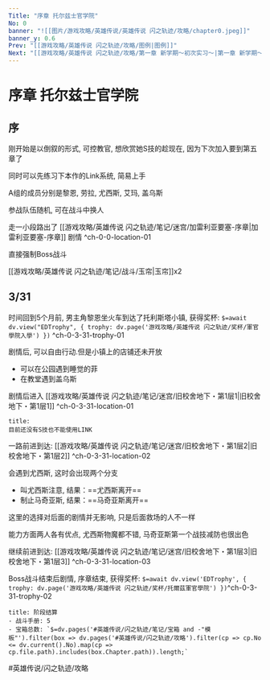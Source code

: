 ```yaml
---
Title: "序章 托尔兹士官学院"
No: 0
banner: "![[图片/游戏攻略/英雄传说/英雄传说 闪之轨迹/攻略/chapter0.jpeg]]"
banner_y: 0.6
Prev: "[[游戏攻略/英雄传说 闪之轨迹/攻略/图例|图例]]"
Next: "[[游戏攻略/英雄传说 闪之轨迹/攻略/第一章 新学期～初次实习～|第一章 新学期～初次实习～]]"
---
```


# 序章 托尔兹士官学院
## 序
刚开始是以倒叙的形式, 可控教官, 想欣赏她S技的趁现在, 因为下次加入要到第五章了

同时可以先练习下本作的Link系统, 简易上手

A组的成员分别是黎恩, 劳拉, 尤西斯, 艾玛, 盖乌斯

参战队伍随机, 可在战斗中换人

走一小段路出了 [[游戏攻略/英雄传说 闪之轨迹/笔记/迷宫/加雷利亚要塞-序章|加雷利亚要塞-序章]] 剧情 ^ch-0-0-location-01

直接强制Boss战斗

[[游戏攻略/英雄传说 闪之轨迹/笔记/战斗/玉帘|玉帘]]x2

## 3/31
时间回到5个月前, 男主角黎恩坐火车到达了托利斯塔小镇, 获得奖杯: `$=await dv.view("EDTrophy", { trophy: dv.page('游戏攻略/英雄传说 闪之轨迹/奖杯/軍官學院入學') })` ^ch-0-3-31-trophy-01

剧情后, 可以自由行动.但是小镇上的店铺还未开放
- 可以在公园遇到睡觉的菲
- 在教堂遇到盖乌斯

剧情后进入 [[游戏攻略/英雄传说 闪之轨迹/笔记/迷宫/旧校舍地下・第1层1|旧校舍地下・第1层1]] ^ch-0-3-31-location-01

```ad-tip
title: 
目前还没有S技也不能使用LINK
```

一路前进到达: [[游戏攻略/英雄传说 闪之轨迹/笔记/迷宫/旧校舍地下・第1层2|旧校舍地下・第1层2]] ^ch-0-3-31-location-02

会遇到尤西斯, 这时会出现两个分支
- 叫尤西斯注意, 结果：==尤西斯离开==
- 制止马奇亚斯, 结果：==马奇亚斯离开==

这里的选择对后面的剧情并无影响, 只是后面救场的人不一样

能力方面两人各有优点, 尤西斯物魔都不错, 马奇亚斯第一个战技减防也很出色

继续前进到达: [[游戏攻略/英雄传说 闪之轨迹/笔记/迷宫/旧校舍地下・第1层3|旧校舍地下・第1层3]] ^ch-0-3-31-location-03

Boss战斗结束后剧情, 序章结束, 获得奖杯: `$=await dv.view('EDTrophy', { trophy: dv.page('游戏攻略/英雄传说 闪之轨迹/奖杯/托爾茲軍官學院') })`^ch-0-3-31-trophy-02

```ad-info
title: 阶段结算
- 战斗手册: 5
- 宝箱总数: `$=dv.pages('#英雄传说/闪之轨迹/笔记/宝箱 and -"模板"').filter(box => dv.pages('#英雄传说/闪之轨迹/攻略').filter(cp => cp.No <= dv.current().No).map(cp => cp.file.path).includes(box.Chapter.path)).length;`
```

#英雄传说/闪之轨迹/攻略 